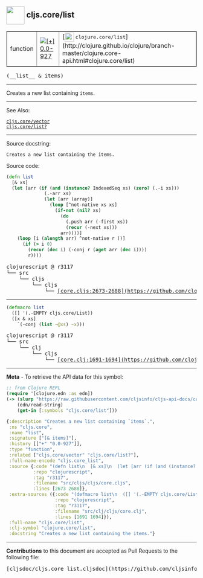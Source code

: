 ## <img width="48px" valign="middle" src="http://i.imgur.com/Hi20huC.png"> cljs.core/list

 <table border="1">
<tr>

<td>function</td>
<td><a href="https://github.com/cljsinfo/cljs-api-docs/tree/0.0-927"><img valign="middle" alt="[+] 0.0-927" src="https://img.shields.io/badge/+-0.0--927-lightgrey.svg"></a> </td>
<td>
[<img height="24px" valign="middle" src="http://i.imgur.com/1GjPKvB.png"> <samp>clojure.core/list</samp>](http://clojure.github.io/clojure/branch-master/clojure.core-api.html#clojure.core/list)
</td>
</tr>
</table>

 <samp>
(__list__ & items)<br>
</samp>

---

Creates a new list containing `items`.

---


See Also:

[`cljs.core/vector`](cljs.core_vector.md)<br>
[`cljs.core/list?`](cljs.core_listQMARK.md)<br>

---

Source docstring:

```
Creates a new list containing the items.
```

Source code:

```clj
(defn list
  [& xs]
  (let [arr (if (and (instance? IndexedSeq xs) (zero? (.-i xs)))
              (.-arr xs)
              (let [arr (array)]
                (loop [^not-native xs xs]
                  (if-not (nil? xs)
                    (do
                      (.push arr (-first xs))
                      (recur (-next xs)))
                    arr))))]
    (loop [i (alength arr) ^not-native r ()]
      (if (> i 0)
        (recur (dec i) (-conj r (aget arr (dec i))))
        r))))
```

 <pre>
clojurescript @ r3117
└── src
    └── cljs
        └── cljs
            └── <ins>[core.cljs:2673-2688](https://github.com/clojure/clojurescript/blob/r3117/src/cljs/cljs/core.cljs#L2673-L2688)</ins>
</pre>


---

```clj
(defmacro list
  ([] '(.-EMPTY cljs.core/List))
  ([x & xs]
    `(-conj (list ~@xs) ~x)))
```

 <pre>
clojurescript @ r3117
└── src
    └── clj
        └── cljs
            └── <ins>[core.clj:1691-1694](https://github.com/clojure/clojurescript/blob/r3117/src/clj/cljs/core.clj#L1691-L1694)</ins>
</pre>

---

__Meta__ - To retrieve the API data for this symbol:

```clj
;; from Clojure REPL
(require '[clojure.edn :as edn])
(-> (slurp "https://raw.githubusercontent.com/cljsinfo/cljs-api-docs/catalog/cljs-api.edn")
    (edn/read-string)
    (get-in [:symbols "cljs.core/list"]))
```

```clj
{:description "Creates a new list containing `items`.",
 :ns "cljs.core",
 :name "list",
 :signature ["[& items]"],
 :history [["+" "0.0-927"]],
 :type "function",
 :related ["cljs.core/vector" "cljs.core/list?"],
 :full-name-encode "cljs.core_list",
 :source {:code "(defn list\n  [& xs]\n  (let [arr (if (and (instance? IndexedSeq xs) (zero? (.-i xs)))\n              (.-arr xs)\n              (let [arr (array)]\n                (loop [^not-native xs xs]\n                  (if-not (nil? xs)\n                    (do\n                      (.push arr (-first xs))\n                      (recur (-next xs)))\n                    arr))))]\n    (loop [i (alength arr) ^not-native r ()]\n      (if (> i 0)\n        (recur (dec i) (-conj r (aget arr (dec i))))\n        r))))",
          :repo "clojurescript",
          :tag "r3117",
          :filename "src/cljs/cljs/core.cljs",
          :lines [2673 2688]},
 :extra-sources ({:code "(defmacro list\n  ([] '(.-EMPTY cljs.core/List))\n  ([x & xs]\n    `(-conj (list ~@xs) ~x)))",
                  :repo "clojurescript",
                  :tag "r3117",
                  :filename "src/clj/cljs/core.clj",
                  :lines [1691 1694]}),
 :full-name "cljs.core/list",
 :clj-symbol "clojure.core/list",
 :docstring "Creates a new list containing the items."}

```

---

__Contributions__ to this document are accepted as Pull Requests to the following file:

 <pre>
[cljsdoc/cljs.core_list.cljsdoc](https://github.com/cljsinfo/cljs-api-docs/blob/master/cljsdoc/cljs.core_list.cljsdoc)
</pre>

